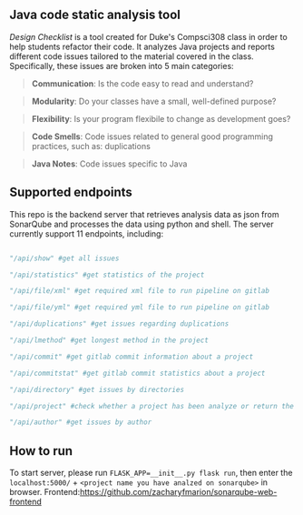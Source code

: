 ## Java code static analysis tool

*Design Checklist* is a tool created for Duke's Compsci308 class in order to help students refactor their code. It analyzes Java projects and reports different code issues tailored to the material covered in the class. Specifically, these issues are broken into 5 main categories:

> **Communication**: Is the code easy to read and understand?

> **Modularity**: Do your classes have a small, well-defined purpose?

> **Flexibility**: Is your program flexibile to change as development goes?

> **Code Smells**: Code issues related to general good programming practices, such as: duplications

> **Java Notes**: Code issues specific to Java

## Supported endpoints

This repo is the backend server that retrieves analysis data as json from SonarQube and processes the data using python and shell. The server currently support 11 endpoints, including: 

```python

"/api/show" #get all issues 

"/api/statistics" #get statistics of the project

"/api/file/xml" #get required xml file to run pipeline on gitlab

"/api/file/yml" #get required yml file to run pipeline on gitlab

"/api/duplications" #get issues regarding duplications

"/api/lmethod" #get longest method in the project

"/api/commit" #get gitlab commit information about a project

"/api/commitstat" #get gitlab commit statistics about a project

"/api/directory" #get issues by directories

"/api/project" #check whether a project has been analyze or return the history of the project analysis

"/api/author" #get issues by author
```

## How to run

To start server, please run ```FLASK_APP=__init__.py flask run```, then enter the ```localhost:5000/``` + ```<project name you have analzed on sonarqube>``` in browser. Frontend:https://github.com/zacharyfmarion/sonarqube-web-frontend
